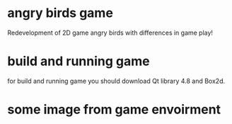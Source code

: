 # angry birds game
Redevelopment of 2D game angry birds with differences in game play!

# build and running game
for build and running game you should download Qt library 4.8 and Box2d.

# some image from game envoirment
